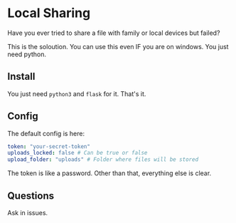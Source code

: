 # Local Sharing
Have you ever tried to share a file with family or local devices but failed?

This is the soloution. You can use this even IF you are on windows. You just need python.

## Install
You just need `python3` and `flask` for it. That's it.

## Config
The default config is here:
```yaml
token: "your-secret-token"
uploads_locked: false # Can be true or false
upload_folder: "uploads" # Folder where files will be stored
```
The token is like a password. Other than that, everything else is clear.

## Questions
Ask in issues.
